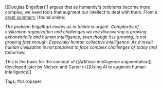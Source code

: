 [[Douglas Engelbart]] argues that as humanity's problems become more complex, we need tools that augment our intellect to deal with them. From a [great summary](https://medium.com/singularity-log/augmenting-human-intellect-a-conceptual-framework-dc48922c51bc) I found online: 

*The problem Engelbart invites us to tackle is urgent. Complexity of civilization organization and challenges we are discovering is growing exponentially and human intelligence, even though it is growing, is not growing fast enough. Especially human collective intelligence. As a result human civilization is not prepared to face complex challenges of today and tomorrow.*

This is the basis for the concept of [[Artificial intelligence augmentation]] developed later by Nielsen and Carter in [[Using AI to augment human intelligence]]

Tags:
#csiropaper 